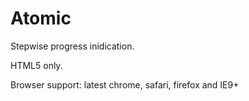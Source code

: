 # Atomic

Stepwise progress inidication.

HTML5 only.

Browser support: latest chrome, safari, firefox and IE9+
